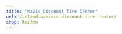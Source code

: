 ```yaml
---
title: "Mavis Discount Tire Center"
url: /islandia/mavis-discount-tire-center/
shop: Reifen
---
```


